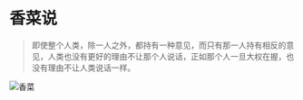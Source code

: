 # 香菜说

> 即使整个人类，除一人之外，都持有一种意见，而只有那一人持有相反的意见，人类也没有更好的理由不让那个人说话，正如那个人一旦大权在握，也没有理由不让人类说话一样。

![香菜](https://cdn.jsdelivr.net/gh/LBZZYZ/PicX@master/Blog/IMG_4835.183gbpftyov4.webp)